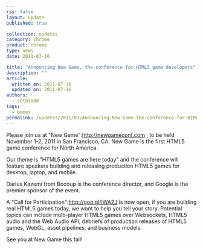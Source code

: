 ```yaml
---
rss: false
layout: update
published: true

collection: updates
category: chrome
product: chrome
type: news
date: 2011-07-16

title: "Announcing New Game, the conference for HTML5 game developers"
description: ""
article:
  written_on: 2011-07-16
  updated_on: 2011-07-16
authors:
  - sethladd
tags:
  - games
permalink: /updates/2011/07/Announcing-New-Game-the-conference-for-HTML5-game-developers.html
---
```

Please join us at "New Game":http://newgameconf.com , to be held November 1-2, 2011 in San Francisco, CA.  New Game is the first HTML5 game conference for North America.

Our theme is "HTML5 games are here today" and the conference will feature speakers building and releasing production HTML5 games for desktop, laptop, and mobile.

Darius Kazemi from Bocoup is the conference director, and Google is the premier sponsor of the event.

A "Call for Participation":http://goo.gl/iWA2J is now open, if you are building real HTML5 games today, we want to help you tell your story.  Potential topics can include multi-player HTML5 games over Websockets, HTML5 audio and the Web Audio API, debriefs of production releases of HTML5 games, WebGL, asset pipelines, and business models.

See you at New Game this fall!